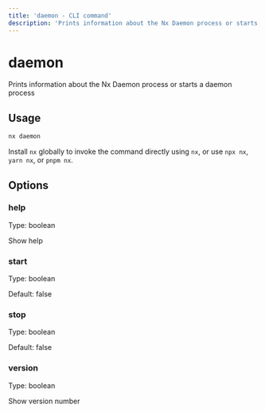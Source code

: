 ```yaml
---
title: 'daemon - CLI command'
description: 'Prints information about the Nx Daemon process or starts a daemon process'
---
```


# daemon

Prints information about the Nx Daemon process or starts a daemon process

## Usage

```bash
nx daemon
```

Install `nx` globally to invoke the command directly using `nx`, or use `npx nx`, `yarn nx`, or `pnpm nx`.

## Options

### help

Type: boolean

Show help

### start

Type: boolean

Default: false

### stop

Type: boolean

Default: false

### version

Type: boolean

Show version number
